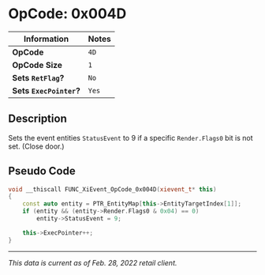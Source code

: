 # OpCode: 0x004D

| Information               | Notes |
|---                        |---    |
| **OpCode**                | `4D`  |
| **OpCode Size**           | `1`   |
| **Sets `RetFlag`?**       | `No`  |
| **Sets `ExecPointer`?**   | `Yes` |

## Description

Sets the event entities `StatusEvent` to 9 if a specific `Render.Flags0` bit is not set. (Close door.)

## Pseudo Code

```cpp
void __thiscall FUNC_XiEvent_OpCode_0x004D(xievent_t* this)
{
    const auto entity = PTR_EntityMap[this->EntityTargetIndex[1]];
    if (entity && (entity->Render.Flags0 & 0x04) == 0)
        entity->StatusEvent = 9;

    this->ExecPointer++;
}
```

---

_This data is current as of Feb. 28, 2022 retail client._
